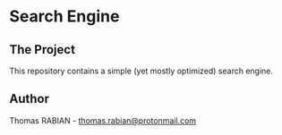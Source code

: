 # Search Engine

## The Project

This repository contains a simple (yet mostly optimized) search engine.

## Author

Thomas RABIAN - thomas.rabian@protonmail.com
